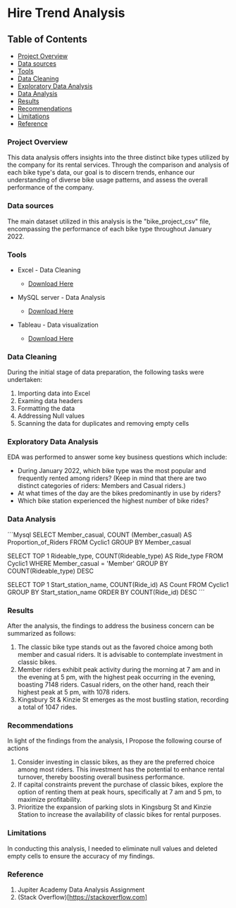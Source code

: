 # Hire Trend Analysis

## Table of Contents

 - [Project Overview](#project-overview)
 - [Data sources](#data-sources)
 - [Tools](#tools)
 - [Data Cleaning](#data-cleaning)
 - [Exploratory Data Analysis](#exploratory-data-analysis)
 - [Data Analysis](#data-analysis)
 - [Results](#results)
 - [Recommendations](#recommendations)
 - [Limitations](#limitations)
 - [Reference](#reference)

### Project Overview

This data analysis offers insights into the three distinct bike types utilized by the company for its rental services. Through the comparison and analysis of each bike type's data, our goal is to discern trends, enhance our understanding of diverse bike usage patterns, and assess the overall performance of the company.


### Data sources 

The main dataset utilized in this analysis is the "bike_project_csv" file, encompassing the performance of each bike type throughout January 2022.


### Tools

- Excel - Data Cleaning
   - [Download Here](https://microsoft.com)
     
- MySQL server - Data Analysis
   - [Download Here](https://sqlserverdownload)
     
- Tableau - Data visualization
   - [Download Here](https://tableau.com)


### Data Cleaning

During the initial stage of data preparation, the following tasks were undertaken:
1. Importing data into Excel
2. Examing data headers
3. Formatting the data
4. Addressing Null values
5. Scanning the data for duplicates and removing empty cells


### Exploratory Data Analysis

EDA was performed to answer some key business questions which include:

- During January 2022, which bike type was the most popular and frequently rented among riders? (Keep in mind that there are two distinct categories of riders: Members and Casual riders.)
- At what times of the day are the bikes predominantly in use by riders?
- Which bike station experienced the highest number of bike rides?

 ### Data Analysis

 ´´´Mysql
 SELECT Member_casual, COUNT (Member_casual) AS Proportion_of_Riders
 FROM Cyclic1
 GROUP BY Member_casual
 
 SELECT TOP 1 Rideable_type, COUNT(Rideable_type) AS Ride_type
 FROM Cyclic1
 WHERE Member_casual = 'Member'
 GROUP BY COUNT(Rideable_type) DESC

 SELECT TOP 1 Start_station_name, COUNT(Ride_id) AS Count 
 FROM Cyclic1
 GROUP BY Start_station_name
 ORDER BY COUNT(Ride_id) DESC
 ´´´


 ### Results

After the analysis, the findings to address the business concern can be summarized as follows:
1. The classic bike type stands out as the favored choice among both member and casual riders. It is advisable to contemplate investment in classic bikes.
2. Member riders exhibit peak activity during the morning at 7 am and in the evening at 5 pm, with the highest peak occurring in the evening, boasting 7148 riders. Casual riders, on the other hand, reach their highest peak at 5 pm, with 1078 riders.
3. Kingsbury St & Kinzie St emerges as the most bustling station, recording a total of 1047 rides.


### Recommendations 

In light of the findings from the analysis, I Propose the following course of actions
1. Consider investing in classic bikes, as they are the preferred choice among most riders. This investment has the potential to enhance rental turnover, thereby boosting overall business performance.
2. If capital constraints prevent the purchase of classic bikes, explore the option of renting them at peak hours, specifically at 7 am and 5 pm, to maximize profitability.
3. Prioritize the expansion of parking slots in Kingsburg St and Kinzie Station to increase the availability of classic bikes for rental purposes.

### Limitations

In conducting this analysis, I needed to eliminate null values and deleted empty cells to ensure the accuracy of my findings.


### Reference

1. Jupiter Academy Data Analysis Assignment
2. (Stack Overflow)[https://stackoverflow.com]
